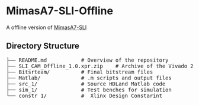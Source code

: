 # MimasA7-SLI-Offline
A offline version of [MimasA7-SLI](https://github.com/Qishi-Hu/MimasA7-SLI)
## Directory Structure
<pre>
├── README.md           # Overview of the repository  
├── SLI_CAM_Offline_1.0.xpr.zip    # Archive of the Vivado 2024.1 project  
├── Bitsrteam/          # Final bitstream files  
├── Matlab/             # .m scripts and output files  
├── src_1/              # Source HDLand Matlab code  
├── sim_1/              # Test benches for simulation  
└── constr_1/           #  Xlinx Design Constarint  
</pre>
